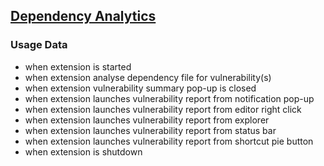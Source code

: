 ## [Dependency Analytics](https://marketplace.visualstudio.com/items?itemName=redhat.fabric8-analytics)

### Usage Data


* when extension is started
* when extension analyse dependency file for vulnerability(s)  
* when extension vulnerability summary pop-up is closed
* when extension launches vulnerability report from notification pop-up 
* when extension launches vulnerability report from editor right click
* when extension launches vulnerability report from explorer
* when extension launches vulnerability report from status bar
* when extension launches vulnerability report from shortcut pie button
* when extension is shutdown
